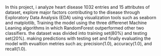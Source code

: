 In this project, i analyze heart disease 1032 entries and 15 attributes of dataset, explore major factors contributing to the disease through Exploratory Data Analysis (EDA) using visualization tools such as seaborn and matplotlib,
Training the model using the three differenet  Machine Leaning algorithms in which RandomForest outperformed other two classifiers. the dataset was divided into training set(80%) and testing set(20%).
making predictions with testing set and finally 
evaluating the model with evualtion metries such as; precision(1.0), accuracy(1.0), and recall(1.0).

